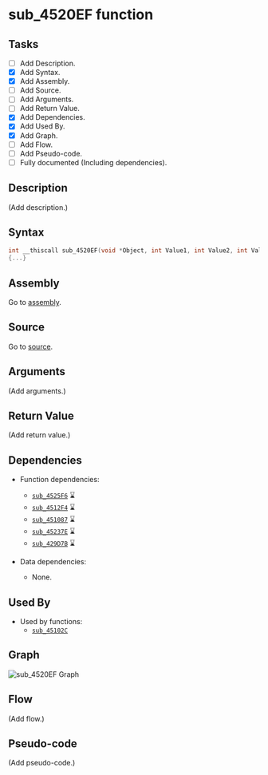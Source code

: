 # sub_4520EF function

## Tasks

- [ ] Add Description.
- [X] Add Syntax.
- [X] Add Assembly.
- [ ] Add Source.
- [ ] Add Arguments.
- [ ] Add Return Value.
- [X] Add Dependencies.
- [X] Add Used By.
- [X] Add Graph.
- [ ] Add Flow.
- [ ] Add Pseudo-code.
- [ ] Fully documented (Including dependencies).

## Description

(Add description.)

## Syntax

```c
int __thiscall sub_4520EF(void *Object, int Value1, int Value2, int Value3, int Value4)
{...}
```

## Assembly

Go to [assembly](../asm/sub_4520EF.asm).

## Source

Go to [source](../cc/sub_4520EF.cc).

## Arguments

(Add arguments.)

## Return Value

(Add return value.)

## Dependencies

* Function dependencies:
  * [`sub_4525F6`](sub_4525F6.md) ⌛
  * [`sub_4512F4`](sub_4512F4.md) ⌛
  * [`sub_451087`](sub_451087.md) ⌛
  * [`sub_45237E`](sub_45237E.md) ⌛
  * [`sub_429D7B`](sub_429D7B.md) ⌛


* Data dependencies:
  * None.

## Used By

* Used by functions:
  * [`sub_45102C`](../md/sub_45102C.md)

## Graph

![sub_4520EF Graph](../svg/sub_4520EF.svg "sub_4520EF Graph")

## Flow

(Add flow.)

## Pseudo-code

(Add pseudo-code.)

